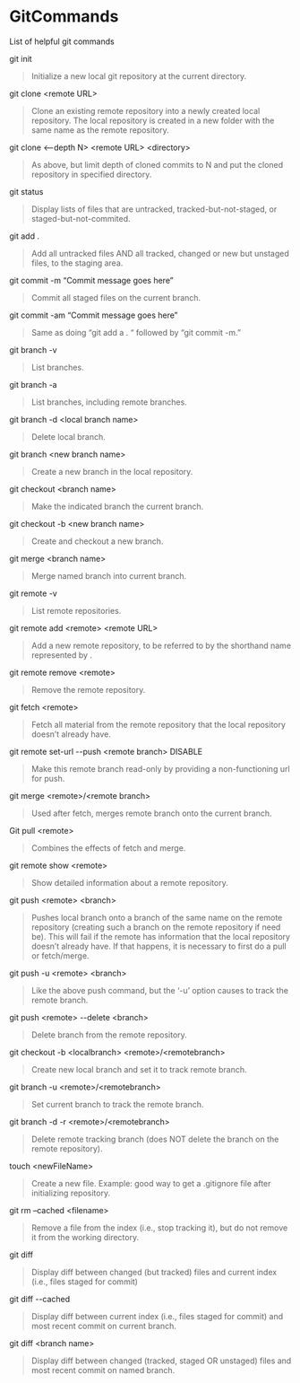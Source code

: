 # GitCommands
List of helpful git commands

git init   
>Initialize a new local git repository at the current directory.

git clone \<remote URL\>  
>Clone an existing remote repository into a newly created local repository. The local repository is 
created in a new folder with the same name as the remote repository.


git clone \<–depth N\> \<remote URL\> \<directory\>    
>As above, but limit depth of cloned commits to N and put the cloned repository in specified directory.


git status  
>Display lists of files that are untracked, tracked-but-not-staged, or staged-but-not-commited.


git add .   
>Add all untracked files AND all tracked, changed or new but unstaged files, to the staging area.


git commit -m “Commit message goes here”   
>Commit all staged files on the current branch.


git commit -am “Commit message goes here”   
>Same as doing “git add a . “ followed by “git commit -m.”


git branch -v   
>List branches.


git branch -a   
>List branches, including remote branches.


git branch -d \<local branch name\>   
>Delete local branch.


git branch \<new branch name\>   
>Create a new branch in the local repository.


git checkout \<branch name\>   
>Make the indicated branch the current branch.


git checkout -b \<new branch name\>   
>Create and checkout a new branch.


git merge \<branch name\>   
>Merge named branch into current branch.


git remote -v   
>List remote repositories.


git remote add  \<remote\>  \<remote URL\>   
>Add a new remote repository, to be referred to by the shorthand name represented by <remote>.


git remote remove \<remote\>   
>Remove the remote repository.


git fetch \<remote\>   
>Fetch all material from the remote repository that the local repository doesn’t already have.


git remote set-url  --push \<remote branch\> DISABLE   
>Make this remote branch read-only by providing a non-functioning url for push.


git merge \<remote\>/\<remote branch\>   
>Used after fetch, merges remote branch onto the current branch.


Git pull \<remote\>   
>Combines the effects of fetch and merge.


git remote show \<remote\>   
>Show detailed information about a remote repository.


git push \<remote\> \<branch\>   
>Pushes local branch onto a branch of the same name on the remote repository (creating 
such a branch on the remote repository if need be). This will fail if the remote has 
information that the local repository doesn’t already have. If that happens, it is 
necessary to first do a pull or fetch/merge.


git push -u \<remote\> \<branch\>   
>Like the above push command, but the ‘-u’ option causes <branch> to track the remote branch.


git push \<remote\> --delete \<branch\>   
>Delete branch from the remote repository.


git checkout -b \<localbranch\>  \<remote\>/\<remotebranch\>   
>Create new local branch and set it  to track remote branch.


git branch -u   \<remote\>/\<remotebranch\>   
>Set current branch to track the remote branch.


git branch -d -r \<remote\>/\<remotebranch\>   
>Delete remote tracking branch (does NOT delete the branch on the remote repository).


touch \<newFileName\>   
>Create a new file. Example: good way to get a .gitignore file after initializing repository.


git rm –cached \<filename\>   
>Remove a file from the index (i.e., stop tracking it), but do not remove it from the working directory.

git diff  
>Display diff between changed (but tracked) files and current index (i.e., files staged for commit)

git diff --cached  
>Display diff between current index (i.e., files staged for commit) and most recent commit on current branch.

git diff \<branch name\>
>Display diff between changed (tracked, staged OR unstaged) files and most recent commit on named branch.


